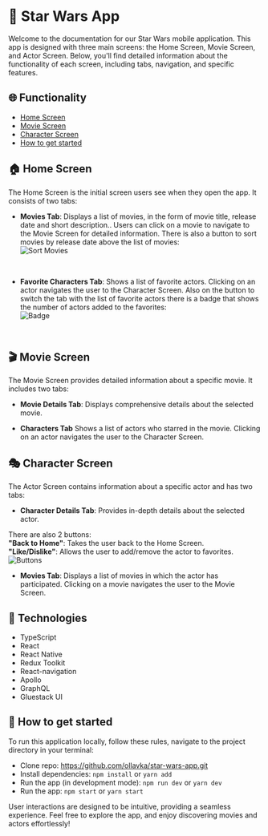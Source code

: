# 🚀 Star Wars App
Welcome to the documentation for our Star Wars mobile application. This app is designed with three main screens: the Home Screen, Movie Screen, and Actor Screen. Below, you'll find detailed information about the functionality of each screen, including tabs, navigation, and specific features.

## 🌐 Functionality
* [Home Screen](#home-screen) 
* [Movie Screen](#movie-screen)
* [Character Screen](#character-screen)
* [How to get started](#start)

<span id="home-screen"></span>

## 🏠 Home Screen
The Home Screen is the initial screen users see when they open the app. It consists of two tabs:

* **Movies Tab**:
Displays a list of movies, in the form of movie title, release date and short description.. Users can click on a movie to navigate to the Movie Screen for detailed information. There is also a button to sort movies by release date above the list of movies:<br />
![Sort Movies](https://img001.prntscr.com/file/img001/A2qQQMcjTC-rpoCRNT36mA.png)
<br />

* **Favorite Characters Tab**:
Shows a list of favorite actors. Clicking on an actor navigates the user to the Character Screen. Also on the button to switch the tab with the list of favorite actors there is a badge that shows the number of actors added to the favorites:<br />
![Badge](https://img001.prntscr.com/file/img001/gBu9SGKVRFOEkAC8HpS-vQ.png)
<br />

<span id="movie-screen"></span>

## 🎬 Movie Screen
The Movie Screen provides detailed information about a specific movie. It includes two tabs:

* **Movie Details Tab**:
Displays comprehensive details about the selected movie.

* **Characters Tab**
Shows a list of actors who starred in the movie. Clicking on an actor navigates the user to the Character Screen.


<span id="character-screen"></span>

## 🎭 Character Screen
The Actor Screen contains information about a specific actor and has two tabs:

* **Character Details Tab**:
Provides in-depth details about the selected actor.

There are also 2 buttons:<br />
**"Back to Home"**: Takes the user back to the Home Screen.<br />
**"Like/Dislike"**: Allows the user to add/remove the actor to favorites.<br />
![Buttons](https://img001.prntscr.com/file/img001/PW9NcdJ1SseHduE0eYfiAQ.png)

* **Movies Tab**:
Displays a list of movies in which the actor has participated. Clicking on a movie navigates the user to the Movie Screen.

## 💫 Technologies
* TypeScript
* React
* React Native
* Redux Toolkit
* React-navigation
* Apollo
* GraphQL
* Gluestack UI

<span id="start"></span>

## 🏃 How to get started
To run this application locally, follow these rules, navigate to the project directory in your terminal:

* Clone repo: https://github.com/ollavka/star-wars-app.git<br />
* Install dependencies: ``npm install`` or ``yarn add``<br />
* Run the app (in development mode): ``npm run dev`` or ``yarn dev``<br />
* Run the app: ``npm start`` or ``yarn start``<br />

User interactions are designed to be intuitive, providing a seamless experience.
Feel free to explore the app, and enjoy discovering movies and actors effortlessly!
